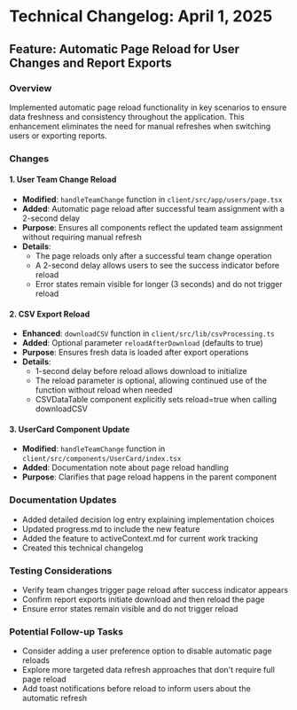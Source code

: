 # Technical Changelog: April 1, 2025

## Feature: Automatic Page Reload for User Changes and Report Exports

### Overview
Implemented automatic page reload functionality in key scenarios to ensure data freshness and consistency throughout the application. This enhancement eliminates the need for manual refreshes when switching users or exporting reports.

### Changes

#### 1. User Team Change Reload
- **Modified**: `handleTeamChange` function in `client/src/app/users/page.tsx`
- **Added**: Automatic page reload after successful team assignment with a 2-second delay
- **Purpose**: Ensures all components reflect the updated team assignment without requiring manual refresh
- **Details**:
  - The page reloads only after a successful team change operation
  - A 2-second delay allows users to see the success indicator before reload
  - Error states remain visible for longer (3 seconds) and do not trigger reload

#### 2. CSV Export Reload
- **Enhanced**: `downloadCSV` function in `client/src/lib/csvProcessing.ts`
- **Added**: Optional parameter `reloadAfterDownload` (defaults to true)
- **Purpose**: Ensures fresh data is loaded after export operations
- **Details**:
  - 1-second delay before reload allows download to initialize
  - The reload parameter is optional, allowing continued use of the function without reload when needed
  - CSVDataTable component explicitly sets reload=true when calling downloadCSV

#### 3. UserCard Component Update
- **Modified**: `handleTeamChange` function in `client/src/components/UserCard/index.tsx`
- **Added**: Documentation note about page reload handling
- **Purpose**: Clarifies that page reload happens in the parent component

### Documentation Updates
- Added detailed decision log entry explaining implementation choices
- Updated progress.md to include the new feature
- Added the feature to activeContext.md for current work tracking
- Created this technical changelog

### Testing Considerations
- Verify team changes trigger page reload after success indicator appears
- Confirm report exports initiate download and then reload the page
- Ensure error states remain visible and do not trigger reload

### Potential Follow-up Tasks
- Consider adding a user preference option to disable automatic page reloads
- Explore more targeted data refresh approaches that don't require full page reload
- Add toast notifications before reload to inform users about the automatic refresh